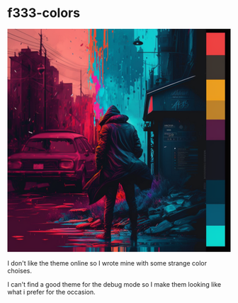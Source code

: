 # f333-colors

![logo.png](logo.png)

I don't like the theme online so I wrote mine with some strange color choises.

I can't find a good theme for the debug mode so I make them looking like what i prefer for the occasion.
